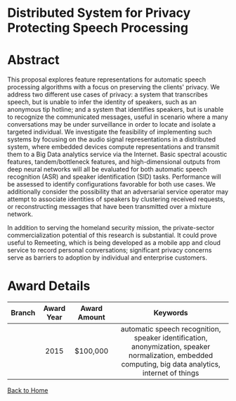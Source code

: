 
Distributed System for Privacy Protecting Speech Processing
===========================================================

# Abstract


This proposal explores feature representations for automatic speech processing algorithms with a focus on preserving the clients' privacy.  We address two different use cases of privacy:  a system that transcribes speech, but is unable to infer the identity of speakers, such as an anonymous tip hotline; and a system that identifies speakers, but is unable to recognize the communicated messages, useful in scenario where a many conversations may be under surveillance in order to locate and isolate a targeted individual. We investigate the feasibility of implementing such systems by focusing on the audio signal representations in a distributed system, where embedded devices compute representations and transmit them to a Big Data analytics service via the Internet.  Basic spectral acoustic features, tandem/bottleneck features, and high-dimensional outputs from deep neural networks will all be evaluated for both automatic speech recognition (ASR) and speaker identification (SID) tasks.  Performance will be assessed to identify configurations favorable for both use cases.  We additionally consider the possibility that an adversarial service operator may attempt to associate identities of speakers by clustering received requests, or reconstructing messages that have been transmitted over a mixture network.

In addition to serving the homeland security mission, the private-sector commercialization potential of this research is substantial.  It could prove useful to Remeeting, which is being developed as a mobile app and cloud service to record personal conversations; significant privacy concerns serve as barriers to adoption by individual and enterprise customers.  

# Award Details

|Branch|Award Year|Award Amount|Keywords|
| :---: | :---: | :---: | :---: |
||2015|$100,000|automatic speech recognition, speaker identification, anonymization, speaker normalization, embedded computing, big data analytics, internet of things|
  
  


[Back to Home](https://github.com/chrischow/dod_sbir_awards#1825)